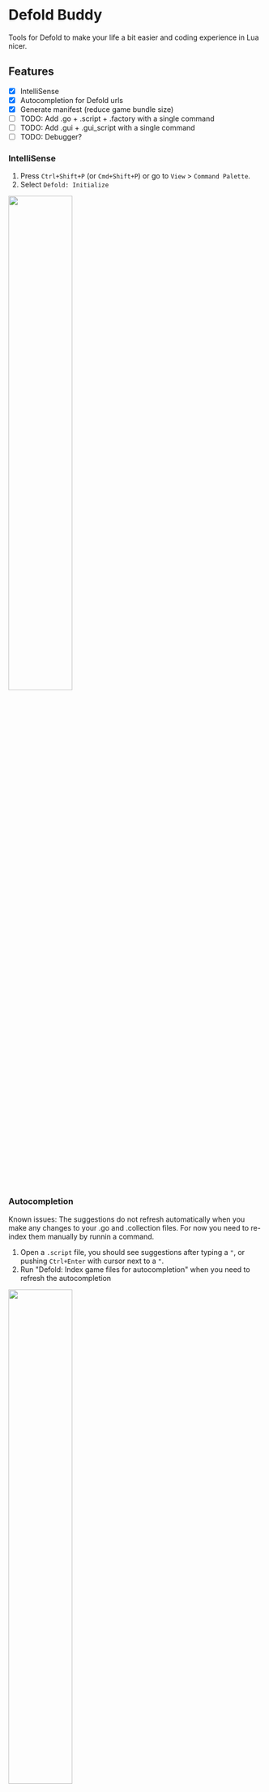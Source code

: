 # Defold Buddy

Tools for Defold to make your life a bit easier and coding experience in Lua nicer.

## Features

- [x] IntelliSense
- [x] Autocompletion for Defold urls
- [x] Generate manifest (reduce game bundle size)
- [ ] TODO: Add .go + .script + .factory with a single command
- [ ] TODO: Add .gui + .gui_script with a single command
- [ ] TODO: Debugger?

### IntelliSense

1. Press `Ctrl+Shift+P` (or `Cmd+Shift+P`) or go to `View` > `Command Palette`.
2. Select `Defold: Initialize`

<img src="https://user-images.githubusercontent.com/7230306/214968246-3454f551-212b-43f5-88b3-23aa8c9811c1.gif" width=50% height=50%>

### Autocompletion

Known issues: The suggestions do not refresh automatically when you make any changes to your .go and .collection files. For now you need to re-index them manually by runnin a command.

1. Open a `.script` file, you should see suggestions after typing a `"`, or pushing `Ctrl+Enter` with cursor next to a `"`.
2. Run "Defold: Index game files for autocompletion" when you need to refresh the autocompletion

<img src="https://user-images.githubusercontent.com/7230306/216835760-1f9812c4-f793-4094-a6c4-7c816f0c0e4f.gif" width=50% height=50%>

### Generate Manifest

1. Press `Ctrl+Shift+P` (or `Cmd+Shift+P`) or go to `View` > `Command Palette`.
2. Select `Defold: Generate manifest (reduce game bundle size)`

<img src="https://user-images.githubusercontent.com/7230306/214969382-6df5462a-82dd-4ffb-9567-89b67c72eeb9.gif" width=50% height=50%>

---

**Credit**

- Manifest generation code was copy pasted from [Defold App Manifest generator](https://github.com/britzl/manifestation) by [britzl](https://github.com/britzl).

**Resources**

- Annotations used in this extensions are generated with [Defold Lua Annotations](https://github.com/mikatuo/defold-lua-annotations).
